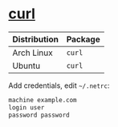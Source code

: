 # [curl](https://curl.haxx.se/)

| Distribution | Package |
| ------------ | ------- |
| Arch Linux   | `curl`  |
| Ubuntu       | `curl`  |

Add credentials, edit `~/.netrc`:

```txt
machine example.com
login user
password password
```
